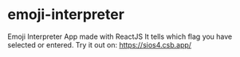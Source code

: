 # emoji-interpreter

Emoji Interpreter App made with ReactJS
It tells which flag you have selected or entered.
Try it out on: https://sios4.csb.app/

